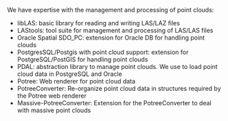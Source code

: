 We have expertise with the management and processing of point clouds:
* libLAS: basic library for reading and writing LAS/LAZ files
* LAStools: tool suite for management and processing of LAS/LAS files
* Oracle Spatial SDO_PC: extension for Oracle DB for handling point clouds
* PostgresSQL/Postgis with point cloud support: extension for PostgreSQL/PostGIS for handling point clouds
* PDAL: abstraction library to manage point clouds. We use to load point cloud data in PostgreSQL and Oracle
* Potree: Web renderer for point cloud data
* PotreeConverter: Re-organize point cloud data in structures required by the Potree web renderer
* Massive-PotreeConverter: Extension for the PotreeConverter to deal with massive point clouds